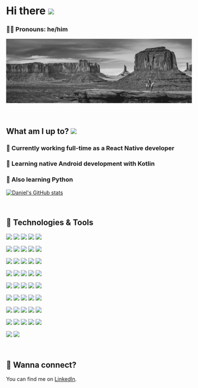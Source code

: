 # Hi there <img src="https://raw.githubusercontent.com/MartinHeinz/MartinHeinz/master/wave.gif" width="30px">

### 🧔🏻 Pronouns: he/him

[![Header](./mesa-header.jpg "Header")](http://daniel-shelton.com)

&nbsp;
## What am I up to? <img src="https://media.giphy.com/media/CaiVJuZGvR8HK/giphy.gif" width="30px">

### 📲 Currently working full-time as a React Native developer

### 🌱 Learning native Android development with Kotlin

### 🐍 Also learning Python

[![Daniel's GitHub stats](https://github-readme-stats.vercel.app/api?username=danielvportlandia&count_private=true&show_icons=true&theme=radical&border_radius=25)](https://github.com/anuraghazra/github-readme-stats)

&nbsp;

## 🔧 Technologies & Tools
![](https://img.shields.io/badge/Code-React_Native-red?style=flat&logo=react&logoColor=#78daf6&color=9cf)
![](https://img.shields.io/badge/Code-JavaScript-orange?style=flat&logo=JavaScript&logoColor=#efd819&color=brightgreen)
![](https://img.shields.io/badge/Code-React-yellow?style=flat&logo=react&logoColor=#78daf6&color=red)
![](https://img.shields.io/badge/Code-Redux-green?style=flat&logo=redux&logoColor=violet)
![](https://img.shields.io/badge/Code-Node.js-blue?style=flat&logo=node-dot-js)

![](https://img.shields.io/badge/Code-Express.js-indigo?style=flat&logo=express)
![](https://img.shields.io/badge/Code-JQuery-violet?style=flat&logo=jquery&logoColor=blue)
![](https://img.shields.io/badge/Code-HTML5-red?style=flat&logo=HTML5&logoColor=yellow)
![](https://img.shields.io/badge/Code-CSS3-orange?style=flat&logo=CSS3&logoColor=blue)
![](https://img.shields.io/badge/Code-SCSS-yellow?style=flat&logo=Sass)

![](https://img.shields.io/badge/Code-Java-green?style=flat&logo=java&logoColor=red)
![](https://img.shields.io/badge/Code-Objective_C-blue?style=flat&logo=c&logoColor=#264de4)
![](https://img.shields.io/badge/Code-Ruby-indigo?style=flat&logo=ruby&logoColor=red)
![](https://img.shields.io/badge/Code-Ruby_on_Rails-violet?style=flat&logo=ruby-on-rails&logoColor=red)
![](https://img.shields.io/badge/Code-Cucumber-red?style=flat&logo=cucumber)

![](https://img.shields.io/badge/Tools-Mongo_DB-orange?style=flat&logo=mongodb)
![](https://img.shields.io/badge/Tools-PostgreSQL-yellow?style=flat&logo=postgresql)
![](https://img.shields.io/badge/Tools-Jest-green?style=flat&logo=jest&logoColor=orange)
![](https://img.shields.io/badge/Tools-Git-blue?style=flat&logo=git)
![](https://img.shields.io/badge/Tools-Metro-indigo?style=flat&logo=metro)

![](https://img.shields.io/badge/Tools-ESLint-violet?style=flat&logo=eslint&logoColor=violet)
![](https://img.shields.io/badge/Tools-Babel-red?style=flat&logo=babel)
![](https://img.shields.io/badge/Tools-NPM-orange?style=flat&logo=npm)
![](https://img.shields.io/badge/Tools-Yarn-yellow?style=flat&logo=yarn)
![](https://img.shields.io/badge/Tools-Expo-green?style=flat&logo=expo)

![](https://img.shields.io/badge/Tools-Postman-blue?style=flat&logo=postman&logoColor=#0078d7)
![](https://img.shields.io/badge/Tools-Firebase-indigo?style=flat&logo=firebase)
![](https://img.shields.io/badge/Tools-Pusher-violet?style=flat&logo=pusher)
![](https://img.shields.io/badge/Tools-Jira-red?style=flat&logo=jira&logoColor=blue)
![](https://img.shields.io/badge/Tools-Heroku-orange?style=flat&logo=heroku&logoColor=violet)

![](https://img.shields.io/badge/Tools-Webpack-yellow?style=flat&logo=webpack)
![](https://img.shields.io/badge/Editor-VS_Code-green?style=flat&logo=Visual-Studio-Code&logoColor=blue)
![](https://img.shields.io/badge/Editor-Android_Studio-blue?style=flat&logo=Android-Studio&logoColor=#264de4)
![](https://img.shields.io/badge/Editor-Xcode-indigo?style=flat&logo=xcode&logoColor=#0078d7)
![](https://img.shields.io/badge/OS-MacOS-violet?style=flat&logo=macos)

![](https://img.shields.io/badge/OS-Windows-red?style=flat&logo=windows)
![](https://img.shields.io/badge/OS-Android-orange?style=flat&logo=android)
![](https://img.shields.io/badge/OS-iOS-yellow?style=flat&logo=apple)
![](https://img.shields.io/badge/CI-Travis_CI-green?style=flat&logo=travis&logoColor=#0078d7)
![](https://img.shields.io/badge/CI-CircleCI-blue?style=flat&logo=circleci&logoColor=white)

![](https://img.shields.io/badge/Design-Figma-indigo?style=flat&logo=Figma)
![](https://img.shields.io/badge/Design-inVision-violet?style=flat&logo=InVision)

&nbsp;

## 🤝 Wanna connect?

<!-- Actual text -->

You can find me on <a href="https://www.linkedin.com/in/daniel-w-shelton/">LinkedIn</a>.
